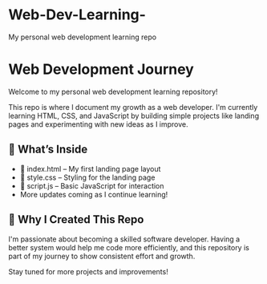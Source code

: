 # Web-Dev-Learning-
My personal web development learning repo
# Web Development Journey

Welcome to my personal web development learning repository!

This repo is where I document my growth as a web developer. I'm currently learning HTML, CSS, and JavaScript by building simple projects like landing pages and experimenting with new ideas as I improve.

## 🚀 What’s Inside

- 📄 index.html – My first landing page layout  
- 🎨 style.css – Styling for the landing page  
- 🧠 script.js – Basic JavaScript for interaction  
- More updates coming as I continue learning!

## 📌 Why I Created This Repo

I'm passionate about becoming a skilled software developer. Having a better system would help me code more efficiently, and this repository is part of my journey to show consistent effort and growth.

Stay tuned for more projects and improvements!
